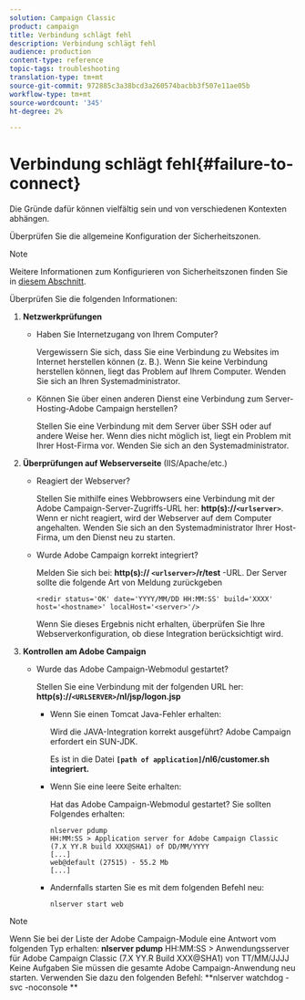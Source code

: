 ```yaml
---
solution: Campaign Classic
product: campaign
title: Verbindung schlägt fehl
description: Verbindung schlägt fehl
audience: production
content-type: reference
topic-tags: troubleshooting
translation-type: tm+mt
source-git-commit: 972885c3a38bcd3a260574bacbb3f507e11ae05b
workflow-type: tm+mt
source-wordcount: '345'
ht-degree: 2%

---
```



# Verbindung schlägt fehl{#failure-to-connect}

Die Gründe dafür können vielfältig sein und von verschiedenen Kontexten abhängen.

Überprüfen Sie die allgemeine Konfiguration der Sicherheitszonen.

>[!NOTE]
>
>Weitere Informationen zum Konfigurieren von Sicherheitszonen finden Sie in [diesem Abschnitt](../../installation/using/configuring-campaign-server.md#defining-security-zones).

Überprüfen Sie die folgenden Informationen:

1. **Netzwerkprüfungen**

   * Haben Sie Internetzugang von Ihrem Computer?

      Vergewissern Sie sich, dass Sie eine Verbindung zu Websites im Internet herstellen können (z. B.). Wenn Sie keine Verbindung herstellen können, liegt das Problem auf Ihrem Computer. Wenden Sie sich an Ihren Systemadministrator.

   * Können Sie über einen anderen Dienst eine Verbindung zum Server-Hosting-Adobe Campaign herstellen?

      Stellen Sie eine Verbindung mit dem Server über SSH oder auf andere Weise her. Wenn dies nicht möglich ist, liegt ein Problem mit Ihrer Host-Firma vor. Wenden Sie sich an den Systemadministrator.

1. **Überprüfungen auf Webserverseite** (IIS/Apache/etc.)

   * Reagiert der Webserver?

      Stellen Sie mithilfe eines Webbrowsers eine Verbindung mit der Adobe Campaign-Server-Zugriffs-URL her: **http(s)://`<urlserver>`**. Wenn er nicht reagiert, wird der Webserver auf dem Computer angehalten. Wenden Sie sich an den Systemadministrator Ihrer Host-Firma, um den Dienst neu zu starten.

   * Wurde Adobe Campaign korrekt integriert?

      Melden Sie sich bei: **http(s):// `<urlserver>`/r/test** -URL. Der Server sollte die folgende Art von Meldung zurückgeben

      ```
      <redir status='OK' date='YYYY/MM/DD HH:MM:SS' build='XXXX' host='<hostname>' localHost='<server>'/>
      ```

      Wenn Sie dieses Ergebnis nicht erhalten, überprüfen Sie Ihre Webserverkonfiguration, ob diese Integration berücksichtigt wird.

1. **Kontrollen am Adobe Campaign**

   * Wurde das Adobe Campaign-Webmodul gestartet?

      Stellen Sie eine Verbindung mit der folgenden URL her: **http(s)://`<URLSERVER>`/nl/jsp/logon.jsp**

      * Wenn Sie einen Tomcat Java-Fehler erhalten:

         Wird die JAVA-Integration korrekt ausgeführt? Adobe Campaign erfordert ein SUN-JDK.

         Es ist in die Datei **`[path of application]`/nl6/customer.sh integriert.**

      * Wenn Sie eine leere Seite erhalten:

         Hat das Adobe Campaign-Webmodul gestartet? Sie sollten Folgendes erhalten:

         ```
         nlserver pdump
         HH:MM:SS > Application server for Adobe Campaign Classic (7.X YY.R build XXX@SHA1) of DD/MM/YYYY
         [...]
         web@default (27515) - 55.2 Mb
         [...]
         ```

      * Andernfalls starten Sie es mit dem folgenden Befehl neu:

         ```
         nlserver start web
         ```
>[!NOTE]
>
>Wenn Sie bei der Liste der Adobe Campaign-Module eine Antwort vom folgenden Typ erhalten: **nlserver pdump**
>HH:MM:SS > Anwendungsserver für Adobe Campaign Classic (7.X YY.R Build XXX@SHA1) von TT/MM/JJJJ Keine Aufgaben Sie müssen die gesamte Adobe Campaign-Anwendung neu starten. Verwenden Sie dazu den folgenden Befehl: **nlserver watchdog -svc -noconsole **
